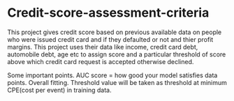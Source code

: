 # Credit-score-assessment-criteria

This project gives credit score based on previous available data on people who were issued credit card and if they defaulted or not and thier profit margins.
This project uses their data like income, credit card debt, automobile debt, age etc to assign score and a particular threshold of score above which credit card request is accepted otherwise declined.

Some important points.
AUC score = how good your model satisfies data points. Overall fitting.
Threshold value will be taken as threshold at minimum CPE(cost per event) in training data.

